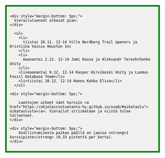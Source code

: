 <div style="color:black; border-style: solid; border-width: thick; border-color: green; padding: 10px; margin-bottom: 15px; padding: 10px; background-color: #F1EFEF;">

    <div style="margin-bottom: 5px;">
      Vierailuluennot alkavat pian:
    </div>

      <ul>
        <li>
          tiistai 26.11. 12-14 Ville Nordberg Trail openers ja Kristiina Vainio Houston Inc
        </li>
        <li>
          maanantai 2.12. 12-14 Jami Kousa ja Aleksandr Tereshchenko Unity
        </li>
        <li>maanantai 9.12. 12-14 Kasper Hirvikoski Unity ja Luomus Fossil Database Team</li>
        <li>tiistai 10.12. 12-14 Hannu Kokko Elisa</li>
      </ul>

    <div style="margin-bottom: 5px;">

        Luentojen aiheet näet kurssin <a href="https://ohjelmistotuotanto-hy.github.io/osa0/#aikataulu"> aikataulusta</a>. Vierailut striimataan ja niistä tulee tallenteet.
    </div>

    <div style="margin-bottom: 5px;">
        Osallistumisesta paikan päällä on jaossa <strong>1 kurssipiste</strong> (0.33 pistettä per kerta).
    </div>

</div>
